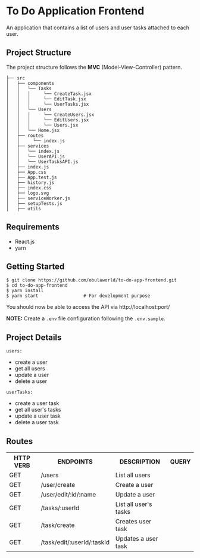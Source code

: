 # To Do Application Frontend
An application that contains a list of users and user tasks attached to each user.

## Project Structure

The project structure follows the **MVC** (Model-View-Controller) pattern.
```
├── src
│   ├── components
│   │   └── Tasks
│   │   │     └── CreateTask.jsx
│   │   │     └── EditTask.jsx
│   │   │     └── UserTasks.jsx
│   │   └── Users
│   │   │     └── CreateUsers.jsx
│   │   │     └── EditUsers.jsx
│   │   │     └── Users.jsx
│   │   └── Home.jsx
│   ├── routes
│   │     └── index.js
│   ├── services
│   │   └── index.js
│   │   └── UserAPI.js
│   │   └── UserTasksAPI.js
│   ├── index.js
│   ├── App.css
│   ├── App.test.js
│   ├── history.js
│   ├── index.css
│   ├── logo.svg
│   ├── serviceWorker.js
│   ├── setupTests.js
│   ├── utils
```

## Requirements

* React.js
* yarn

## Getting Started

```
$ git clone https://github.com/obulaworld/to-do-app-frontend.git
$ cd to-do-app-frontend
$ yarn install
$ yarn start                 # For development purpose
```

You should now be able to access the API via http://localhost:port/

**NOTE:** Create a `.env` file configuration following the `.env.sample`.

## Project Details
`users:`
 - create a user
 - get all users
 - update a user
 - delete a user

 `userTasks:`
 - create a user task
 - get all user's tasks
 - update a user task
 - delete a user task

## Routes

<table>
<tr><th>HTTP VERB</th><th>ENDPOINTS</th><th>DESCRIPTION</th><th>QUERY</th></tr>
<tr><td>GET</td><td>/users</td><td>List all users</td><td></td></tr>
<tr><td>GET</td><td>/user/create</td><td>Create a user</td><td></td></tr>
<tr><td>GET</td><td>/user/edit/:id/:name</td><td>Update a user</td><td></td></tr>

<tr><td>GET</td><td>/tasks/:userId</td><td>List all user's tasks</td><td></td></tr>
<tr><td>GET</td><td>/task/create</td><td>Creates user task</td><td></td></tr>
<tr><td>GET</td><td>/task/edit/:userId/:taskId</td><td>Updates a user task</td><td></td></tr>
